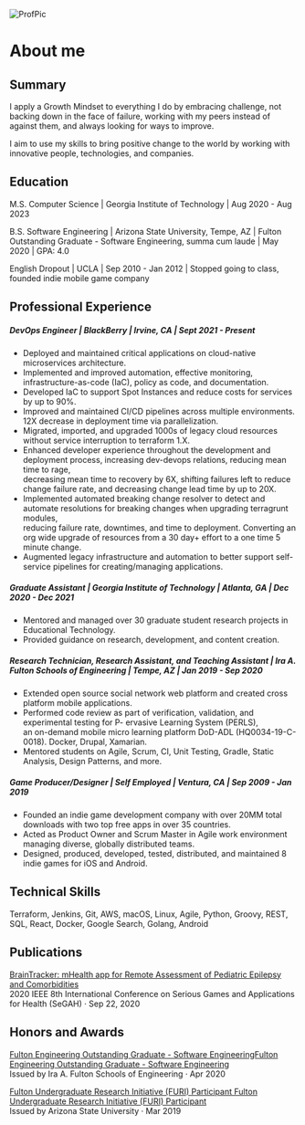 ![ProfPic](/_media/profpic.png)
# About me

## Summary  

I apply a Growth Mindset to everything I do by embracing challenge, not backing down in the face of failure, working with my peers instead of against them, and always looking for ways to improve.

I aim to use my skills to bring positive change to the world by working with innovative people, technologies, and companies.

## Education  
 M.S. Computer Science | Georgia Institute of Technology  | Aug 2020 - Aug 2023
 
 B.S. Software Engineering | Arizona State University, Tempe, AZ | Fulton Outstanding Graduate - Software Engineering, summa cum laude | May 2020  | GPA: 4.0 

 English Dropout | UCLA | Sep 2010 - Jan 2012 | Stopped going to class, founded indie mobile game company

## Professional Experience  

##### *DevOps Engineer* | BlackBerry | Irvine, CA |	Sept 2021 - Present

- Deployed and maintained critical applications on cloud-native microservices architecture.
- Implemented and improved automation, effective monitoring, infrastructure-as-code (IaC), policy as code, and documentation.
- Developed IaC to support Spot Instances and reduce costs for services by up to 90%.
- Improved and maintained CI/CD pipelines across multiple environments. 12X decrease in deployment time via parallelization. 
- Migrated, imported, and upgraded 1000s of legacy cloud resources without service interruption to terraform 1.X.
- Enhanced developer experience throughout the development and deployment process, increasing dev-devops relations, reducing mean time to rage,\
 decreasing mean time to recovery by 6X, shifting failures left to reduce change failure rate, and decreasing change lead time by up to 20X.
- Implemented automated breaking change resolver to detect and automate resolutions for breaking changes when upgrading terragrunt modules,\
reducing failure rate, downtimes, and time to deployment. Converting an org wide upgrade of resources from a 30 day+ effort to a one time 5 minute change.
- Augmented legacy infrastructure and automation to better support self-service pipelines for creating/managing applications.

##### *Graduate Assistant* | Georgia Institute of Technology | Atlanta, GA | Dec 2020 - Dec 2021

- Mentored and managed over 30 graduate student research projects in Educational Technology. 
- Provided guidance on research, development, and content creation. 

##### *Research Technician, Research Assistant, and Teaching Assistant* | Ira A. Fulton Schools of Engineering |  Tempe, AZ	| Jan 2019 - Sep 2020

- Extended open source social network web platform and created cross platform mobile applications.
- Performed code review as part of verification, validation, and experimental testing for P- ervasive Learning System (PERLS),\
 an on-demand mobile micro learning platform DoD-ADL (HQ0034-19-C-0018). Docker, Drupal, Xamarian.
- Mentored students on Agile, Scrum, CI, Unit Testing, Gradle, Static Analysis, Design Patterns, and more.
 

##### *Game Producer/Designer* | Self Employed | Ventura, CA | Sep 2009 - Jan 2019

- Founded an indie game development company with over 20MM total downloads with two top free apps in over 35 countries.
- Acted as Product Owner and Scrum Master in Agile work environment managing diverse, globally distributed teams.
- Designed, produced, developed, tested, distributed, and maintained 8 indie games for iOS and Android.

## Technical Skills  

Terraform, Jenkins, Git, AWS, macOS, Linux, Agile, Python, Groovy, REST, SQL, React, Docker, Google Search, Golang, Android

## Publications

[BrainTracker: mHealth app for Remote Assessment of Pediatric Epilepsy and Comorbidities](https://ieeexplore.ieee.org/abstract/document/9201850)\
2020 IEEE 8th International Conference on Serious Games and Applications for Health (SeGAH) · Sep 22, 2020

## Honors and Awards

[Fulton Engineering Outstanding Graduate - Software EngineeringFulton Engineering Outstanding Graduate - Software Engineering](https://fullcircle.asu.edu/graduate/mason-cole/)\
Issued by Ira A. Fulton Schools of Engineering · Apr 2020


[Fulton Undergraduate Research Initiative (FURI) Participant Fulton Undergraduate Research Initiative (FURI) Participant](https://furi.engineering.asu.edu/participant/cole-mason/)\
Issued by Arizona State University · Mar 2019
